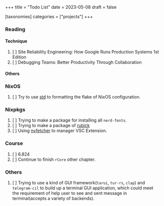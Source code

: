 +++
title = "Todo List"
date = 2023-05-08
draft = false


[taxonomies]
    categories = ["projects"]
+++

### Reading

#### Technique

1. [ ] Site Reliability Engineering: How Google Runs Production Systems 1st Edition
2. [ ] Debugging Teams: Better Productivity Through Collaboration

#### Others

### NixOS

1. [ ] Try to use [std](https://github.com/divnix/std) to formatting the flake of NixOS configuration.

### Nixpkgs

1. [ ] Trying to make a package for installing all `nerd-fonts`.
2. [ ] Trying to make a package of [rubick](https://github.com/rubickCenter/rubick)
3. [ ] Using [nvfetcher](https://github.com/berberman/nvfetcher) to manager VSC Extension.

### Course

1. [ ] 6.824
2. [ ] Continue to finish `rCore` other chapter.

### Others

1. [ ] Trying to use a kind of GUI framework(`tarui`, `tur-rs`, `clap`) and `telegram-cil` to build up a terminal GUI application, which could meet the requirement of help user to see and sent message in terminal(accepts a variety of backends).
